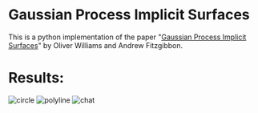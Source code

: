 # Gaussian Process Implicit Surfaces
This is a python implementation of the paper "[Gaussian Process Implicit Surfaces](https://gpss.cc/gpip/abstract/owilliams.pdf)" by Oliver Williams and Andrew Fitzgibbon.

# Results:
![circle](https://github.com/sanowar-raihan/gpis/assets/71722137/88a9dce2-7280-48be-a8b5-fba3c79dd222)
![polyline](https://github.com/sanowar-raihan/gpis/assets/71722137/eaf7012a-41e6-4ceb-95bb-29d9f01ba031)
![chat](https://github.com/sanowar-raihan/gpis/assets/71722137/208c021c-5696-42ea-94ef-b9d54db28d26)


